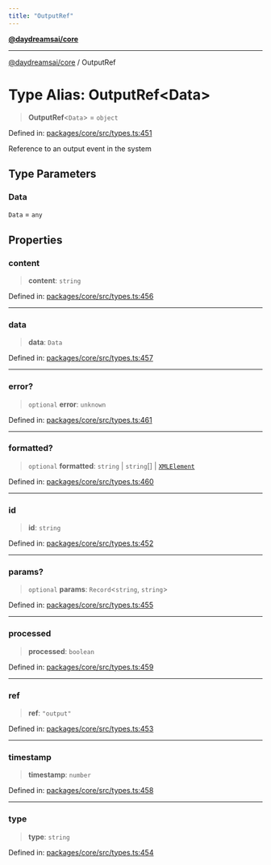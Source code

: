 ```yaml
---
title: "OutputRef"
---
```


[**@daydreamsai/core**](./api-reference.md)

***

[@daydreamsai/core](./api-reference.md) / OutputRef

# Type Alias: OutputRef\<Data\>

> **OutputRef**\<`Data`\> = `object`

Defined in: [packages/core/src/types.ts:451](https://github.com/dojoengine/daydreams/blob/bbf75946e0d6d99fbdde4cebb2f8a4e8926724f1/packages/core/src/types.ts#L451)

Reference to an output event in the system

## Type Parameters

### Data

`Data` = `any`

## Properties

### content

> **content**: `string`

Defined in: [packages/core/src/types.ts:456](https://github.com/dojoengine/daydreams/blob/bbf75946e0d6d99fbdde4cebb2f8a4e8926724f1/packages/core/src/types.ts#L456)

***

### data

> **data**: `Data`

Defined in: [packages/core/src/types.ts:457](https://github.com/dojoengine/daydreams/blob/bbf75946e0d6d99fbdde4cebb2f8a4e8926724f1/packages/core/src/types.ts#L457)

***

### error?

> `optional` **error**: `unknown`

Defined in: [packages/core/src/types.ts:461](https://github.com/dojoengine/daydreams/blob/bbf75946e0d6d99fbdde4cebb2f8a4e8926724f1/packages/core/src/types.ts#L461)

***

### formatted?

> `optional` **formatted**: `string` \| `string`[] \| [`XMLElement`](./XMLElement.md)

Defined in: [packages/core/src/types.ts:460](https://github.com/dojoengine/daydreams/blob/bbf75946e0d6d99fbdde4cebb2f8a4e8926724f1/packages/core/src/types.ts#L460)

***

### id

> **id**: `string`

Defined in: [packages/core/src/types.ts:452](https://github.com/dojoengine/daydreams/blob/bbf75946e0d6d99fbdde4cebb2f8a4e8926724f1/packages/core/src/types.ts#L452)

***

### params?

> `optional` **params**: `Record`\<`string`, `string`\>

Defined in: [packages/core/src/types.ts:455](https://github.com/dojoengine/daydreams/blob/bbf75946e0d6d99fbdde4cebb2f8a4e8926724f1/packages/core/src/types.ts#L455)

***

### processed

> **processed**: `boolean`

Defined in: [packages/core/src/types.ts:459](https://github.com/dojoengine/daydreams/blob/bbf75946e0d6d99fbdde4cebb2f8a4e8926724f1/packages/core/src/types.ts#L459)

***

### ref

> **ref**: `"output"`

Defined in: [packages/core/src/types.ts:453](https://github.com/dojoengine/daydreams/blob/bbf75946e0d6d99fbdde4cebb2f8a4e8926724f1/packages/core/src/types.ts#L453)

***

### timestamp

> **timestamp**: `number`

Defined in: [packages/core/src/types.ts:458](https://github.com/dojoengine/daydreams/blob/bbf75946e0d6d99fbdde4cebb2f8a4e8926724f1/packages/core/src/types.ts#L458)

***

### type

> **type**: `string`

Defined in: [packages/core/src/types.ts:454](https://github.com/dojoengine/daydreams/blob/bbf75946e0d6d99fbdde4cebb2f8a4e8926724f1/packages/core/src/types.ts#L454)
